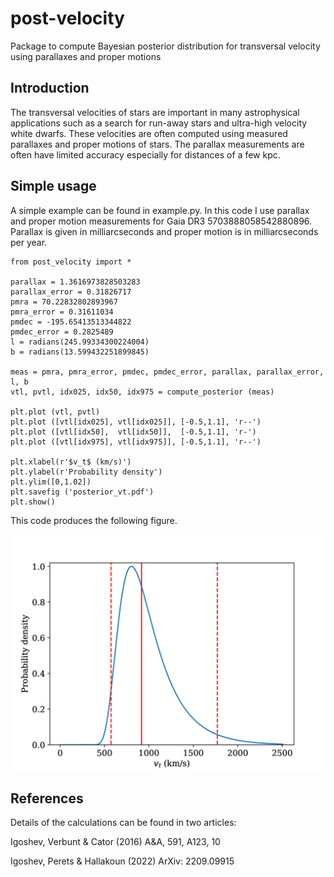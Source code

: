 # post-velocity
Package to compute Bayesian posterior distribution for transversal velocity using parallaxes and proper motions

## Introduction

The transversal velocities of stars are important in many astrophysical applications such as a search for run-away stars and ultra-high velocity white dwarfs.
These velocities are often computed using measured parallaxes and proper motions of stars.
The parallax measurements are often have limited accuracy especially for distances of a few kpc.


## Simple usage

A simple example can be found in example.py. In this code I use parallax and proper motion measurements for Gaia DR3 5703888058542880896.
Parallax is given in milliarcseconds and proper motion is in milliarcseconds per year.

```
from post_velocity import *

parallax = 1.3616973828503283
parallax_error = 0.31826717
pmra = 70.22832802893967
pmra_error = 0.31611034
pmdec = -195.65413513344822
pmdec_error = 0.2825489
l = radians(245.99334300224004)
b = radians(13.599432251899845) 

meas = pmra, pmra_error, pmdec, pmdec_error, parallax, parallax_error, l, b
vtl, pvtl, idx025, idx50, idx975 = compute_posterior (meas)

plt.plot (vtl, pvtl)
plt.plot ([vtl[idx025], vtl[idx025]], [-0.5,1.1], 'r--')
plt.plot ([vtl[idx50],  vtl[idx50]],  [-0.5,1.1], 'r-')
plt.plot ([vtl[idx975], vtl[idx975]], [-0.5,1.1], 'r--')

plt.xlabel(r'$v_t$ (km/s)')
plt.ylabel(r'Probability density')
plt.ylim([0,1.02])
plt.savefig ('posterior_vt.pdf')
plt.show()

```

This code produces the following figure.

![Posterior velocity distribution for Gaia DR3 5703888058542880896](https://github.com/ignotur/post-velocity/blob/main/resources/posterior_vt.jpg?raw=true)


## References

Details of the calculations can be found in two articles:

Igoshev, Verbunt & Cator (2016) A&A, 591, A123, 10

Igoshev, Perets & Hallakoun (2022) ArXiv: 2209.09915
